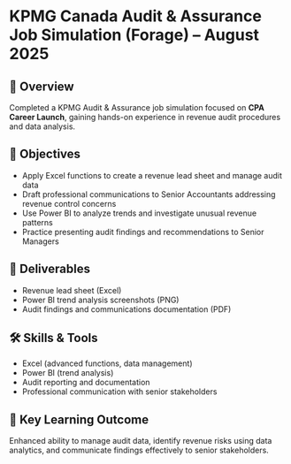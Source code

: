 # KPMG Canada Audit & Assurance Job Simulation (Forage) – August 2025

## 📌 Overview
Completed a KPMG Audit & Assurance job simulation focused on **CPA Career Launch**, gaining hands-on experience in revenue audit procedures and data analysis.

## 🎯 Objectives
- Apply Excel functions to create a revenue lead sheet and manage audit data  
- Draft professional communications to Senior Accountants addressing revenue control concerns  
- Use Power BI to analyze trends and investigate unusual revenue patterns  
- Practice presenting audit findings and recommendations to Senior Managers  

## 📂 Deliverables
- Revenue lead sheet (Excel)  
- Power BI trend analysis screenshots (PNG)  
- Audit findings and communications documentation (PDF)  

## 🛠️ Skills & Tools
- Excel (advanced functions, data management)  
- Power BI (trend analysis)  
- Audit reporting and documentation  
- Professional communication with senior stakeholders  

## 🚀 Key Learning Outcome
Enhanced ability to manage audit data, identify revenue risks using data analytics, and communicate findings effectively to senior stakeholders.
